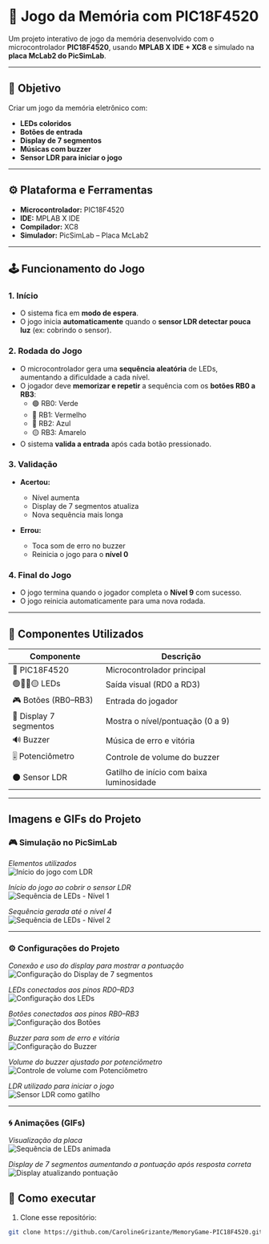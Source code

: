 # 🧠 Jogo da Memória com PIC18F4520

Um projeto interativo de jogo da memória desenvolvido com o microcontrolador **PIC18F4520**, usando **MPLAB X IDE + XC8** e simulado na **placa McLab2 do PicSimLab**.

---

## 🎯 Objetivo

Criar um jogo da memória eletrônico com:

-  **LEDs coloridos**
-  **Botões de entrada**
-  **Display de 7 segmentos**
- **Músicas com buzzer** 
-  **Sensor LDR para iniciar o jogo**

---

## ⚙️ Plataforma e Ferramentas

-  **Microcontrolador:** PIC18F4520  
-  **IDE:** MPLAB X IDE  
-  **Compilador:** XC8  
-  **Simulador:** PicSimLab – Placa McLab2

---

## 🕹️ Funcionamento do Jogo

### 1. Início

- O sistema fica em **modo de espera**.
- O jogo inicia **automaticamente** quando o **sensor LDR detectar pouca luz** (ex: cobrindo o sensor).

### 2. Rodada do Jogo

- O microcontrolador gera uma **sequência aleatória** de LEDs, aumentando a dificuldade a cada nível.
- O jogador deve **memorizar e repetir** a sequência com os **botões RB0 a RB3**:
  - 🟢 RB0: Verde  
  - 🔴 RB1: Vermelho  
  - 🔵 RB2: Azul  
  - 🟡 RB3: Amarelo
- O sistema **valida a entrada** após cada botão pressionado.

### 3. Validação

- **Acertou:**  
  - Nível aumenta  
  - Display de 7 segmentos atualiza  
  - Nova sequência mais longa 

- **Errou:**  
  - Toca som de erro no buzzer   
  - Reinicia o jogo para o **nível 0**   

### 4. Final do Jogo

- O jogo termina quando o jogador completa o **Nível 9** com sucesso.
- O jogo reinicia automaticamente para uma nova rodada.

---

## 🔌 Componentes Utilizados

| Componente             | Descrição                                      |
|------------------------|-----------------------------------------------|
| 🧠 PIC18F4520           | Microcontrolador principal                    |
| 🟢🔴🔵🟡 LEDs             | Saída visual (RD0 a RD3)                      |
| 🎮 Botões (RB0–RB3)    | Entrada do jogador                            |
| 🔢 Display 7 segmentos | Mostra o nível/pontuação (0 a 9)              |
| 🔊 Buzzer              | Música de erro e vitória                      |
| 🎚️ Potenciômetro       | Controle de volume do buzzer                  |
| 🌑 Sensor LDR          | Gatilho de início com baixa luminosidade      |

---


## Imagens e GIFs do Projeto

### 🎮 Simulação no PicSimLab

*Elementos utilizados*  
![Início do jogo com LDR](JogoPIC18F4520/PicSimLab-1.png)

*Início do jogo ao cobrir o sensor LDR*  
![Sequência de LEDs - Nível 1](JogoPIC18F4520/PicSimLab-2.png)

*Sequência gerada até o nível 4*  
![Sequência de LEDs - Nível 2](JogoPIC18F4520/PicSimLab-3.png)

---

### ⚙️ Configurações do Projeto

*Conexão e uso do display para mostrar a pontuação*  
![Configuração do Display de 7 segmentos](JogoPIC18F4520/ConfiguraçõesDisplay7.png)

*LEDs conectados aos pinos RD0–RD3*  
![Configuração dos LEDs](JogoPIC18F4520/ConfiguraçõesLeds.png)

*Botões conectados aos pinos RB0–RB3*  
![Configuração dos Botões](JogoPIC18F4520/ConfiguraçõesBotões.png)

*Buzzer para som de erro e vitória*  
![Configuração do Buzzer](JogoPIC18F4520/ConfiguraçõesBuzzer.png)

*Volume do buzzer ajustado por potenciômetro*  
![Controle de volume com Potenciômetro](JogoPIC18F4520/ConfiguraçõesPotenciômetro.png)

*LDR utilizado para iniciar o jogo*  
![Sensor LDR como gatilho](JogoPIC18F4520/ConfiguraçõesLDR.png)

---

### 🌀 Animações (GIFs)

*Visualização da placa*  
![Sequência de LEDs animada](JogoPIC18F4520/PicSimLab-4.gif)

*Display de 7 segmentos aumentando a pontuação após resposta correta*  
![Display atualizando pontuação](JogoPIC18F4520/PicSimLab-5.gif)

## 🚀 Como executar

1. Clone esse repositório:

```bash
git clone https://github.com/CarolineGrizante/MemoryGame-PIC18F4520.git
